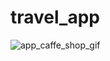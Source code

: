 # travel_app


![app_caffe_shop_gif](https://github.com/Pehsacinp/app_caffe_shop/assets/gif/travel_app_gif)

